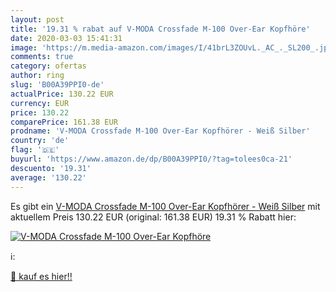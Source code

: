 ```yaml
---
layout: post
title: '19.31 % rabat auf V-MODA Crossfade M-100 Over-Ear Kopfhöre'
date: 2020-03-03 15:41:31
image: 'https://m.media-amazon.com/images/I/41brL3ZOUvL._AC_._SL200_.jpg'
comments: true
category: ofertas
author: ring
slug: 'B00A39PPI0-de'
actualPrice: 130.22 EUR
currency: EUR
price: 130.22
comparePrice: 161.38 EUR
prodname: 'V-MODA Crossfade M-100 Over-Ear Kopfhörer - Weiß Silber'
country: 'de'
flag: '🇩🇪'
buyurl: 'https://www.amazon.de/dp/B00A39PPI0/?tag=tolees0ca-21'
descuento: '19.31'
average: '130.22'
---
```


Es gibt ein [V-MODA Crossfade M-100 Over-Ear Kopfhörer - Weiß Silber](https://www.amazon.de/dp/B00A39PPI0/?tag=tolees0ca-21) mit aktuellem Preis 130.22 EUR (original: 161.38 EUR) 19.31 % Rabatt hier:

[![V-MODA Crossfade M-100 Over-Ear Kopfhöre](https://m.media-amazon.com/images/I/41brL3ZOUvL._AC_._SL200_.jpg)](https://www.amazon.de/dp/B00A39PPI0/?tag=tolees0ca-21)

ℹ️:


[🛒 kauf es hier!!](https://www.amazon.de/dp/B00A39PPI0/?tag=tolees0ca-21)

